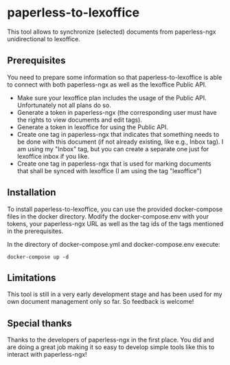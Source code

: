 # paperless-to-lexoffice

This tool allows to synchronize (selected) documents from paperless-ngx unidirectional to lexoffice.

## Prerequisites

You need to prepare some information so that paperless-to-lexoffice is able to connect with both paperless-ngx as well as the lexoffice Public API.

- Make sure your lexoffice plan includes the usage of the Public API. Unfortunately not all plans do so.
- Generate a token in paperless-ngx (the corresponding user must have the rights to view documents and edit tags).
- Generate a token in lexoffice for using the Public API.
- Create one tag in paperless-ngx that indicates that something needs to be done with this document (if not already existing, like e.g., Inbox tag). I am using my "Inbox" tag, but you can create a separate one just for lexoffice inbox if you like.
- Create one tag in paperless-ngx that is used for marking documents that shall be synced with lexoffice (I am using the tag "lexoffice")

## Installation

To install paperless-to-lexoffice, you can use the provided docker-compose files in the docker directory.
Modify the docker-compose.env with your tokens, your paperless-ngx URL as well as the tag ids of the tags mentioned in the prerequisites.

In the directory of docker-compose.yml and docker-compose.env execute:
```
docker-compose up -d
```

## Limitations
This tool is still in a very early development stage and has been used for my own document management only so far.
So feedback is welcome!

## Special thanks
Thanks to the developers of paperless-ngx in the first place. You did and are doing a great job making it so easy to develop simple tools like this to interact with paperless-ngx!

